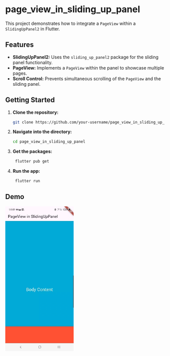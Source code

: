 # page_view_in_sliding_up_panel

This project demonstrates how to integrate a `PageView` within a `SlidingUpPanel2` in Flutter. 

## Features

- **SlidingUpPanel2:** Uses the `sliding_up_panel2` package for the sliding panel functionality.
- **PageView:** Implements a `PageView` within the panel to showcase multiple pages.
- **Scroll Control:** Prevents simultaneous scrolling of the `PageView` and the sliding panel.

## Getting Started

1. **Clone the repository:**
   ```bash
   git clone https://github.com/your-username/page_view_in_sliding_up_panel.git
   
2. **Navigate into the directory:**
   ```bash
   cd page_view_in_sliding_up_panel
   
3. **Get the packages:**
   ```bash
    flutter pub get
   
4. **Run the app:**

   ```bash
    flutter run
   ```

## Demo
![App Demo](https://github.com/Mantano/page_view_in_sliding_up_panel/blob/main/docs/demo.gif)